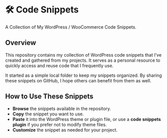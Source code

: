 # 🛠️ Code Snippets
A Collection of My WordPress / WooCommerce Code Snippets.

## Overview

This repository contains my collection of WordPress code snippets that I’ve created and gathered from my projects. It serves as a personal resource to quickly access and reuse code that I frequently use.

It started as a simple local folder to keep my snippets organized. By sharing these snippets on GitHub, I hope others can benefit from them as well.

## How to Use These Snippets

- **Browse** the snippets available in the repository.
- **Copy** the snippet you want to use.
- **Paste** it into the WordPress theme or plugin file, or use a **code snippets plugin** if you prefer not to modify theme files.
- **Customize** the snippet as needed for your project.
